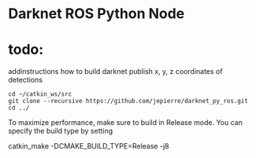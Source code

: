 # Darknet ROS Python Node

# todo: 
addinstructions how to build darknet
publish x,  y, z coordinates of detections


```
cd ~/catkin_ws/src
git clone --recursive https://github.com/jepierre/darknet_py_ros.git
cd ../
```

To maximize performance, make sure to build in Release mode. You can specify the build type by setting

catkin_make -DCMAKE_BUILD_TYPE=Release -j8